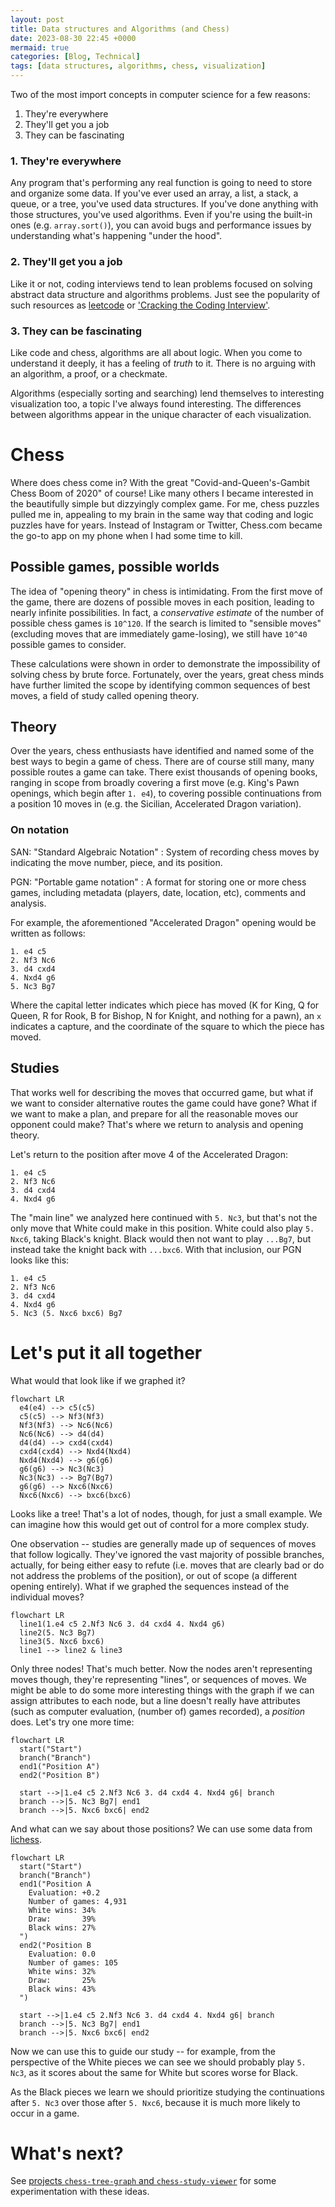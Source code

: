 ```yaml
---
layout: post
title: Data structures and Algorithms (and Chess)
date: 2023-08-30 22:45 +0000
mermaid: true
categories: [Blog, Technical]
tags: [data structures, algorithms, chess, visualization]
---
```


Two of the most import concepts in computer science for a few reasons:

1. They're everywhere
2. They'll get you a job
3. They can be fascinating

### 1. They're everywhere

Any program that's performing any real function is going to need to store and organize some data. If you've ever used an array, a list, a stack, a queue, or a tree, you've used data structures. If you've done anything with those structures, you've used algorithms. Even if you're using the built-in ones (e.g. `array.sort()`), you can avoid bugs and performance issues by understanding what's happening "under the hood".

### 2. They'll get you a job

Like it or not, coding interviews tend to lean problems focused on solving abstract data structure and algorithms problems. Just see the popularity of such resources as [leetcode](leetcode.com) or ['Cracking the Coding Interview'](https://www.crackingthecodinginterview.com).

### 3. They can be fascinating

Like code and chess, algorithms are all about logic. When you come to understand it deeply, it has a feeling of *truth* to it. There is no arguing with an algorithm, a proof, or a checkmate.

Algorithms (especially sorting and searching) lend themselves to interesting visualization too, a topic I've always found interesting. The differences between algorithms appear in the unique character of each visualization.

# Chess

Where does chess come in? With the great "Covid-and-Queen's-Gambit Chess Boom of 2020" of course! Like many others I became interested in the beautifully simple but dizzyingly complex game. For me, chess puzzles pulled me in, appealing to my brain in the same way that coding and logic puzzles have for years. Instead of Instagram or Twitter, Chess.com became the go-to app on my phone when I had some time to kill.

## Possible games, possible worlds

The idea of "opening theory" in chess is intimidating. From the first move of the game, there are dozens of possible moves in each position, leading to nearly infinite possibilities. In fact, a *conservative estimate* of the number of possible chess games is `10^120`. If the search is limited to "sensible moves" (excluding moves that are immediately game-losing), we still have `10^40` possible games to consider.

These calculations were shown in order to demonstrate the impossibility of solving chess by brute force. Fortunately, over the years, great chess minds have further limited the scope by identifying common sequences of best moves, a field of study called opening theory.

## Theory

Over the years, chess enthusiasts have identified and named some of the best ways to begin a game of chess. There are of course still many, many possible routes a game can take. There exist thousands of opening books, ranging in scope from broadly covering a first move (e.g. King's Pawn openings, which begin after `1. e4`), to covering possible continuations from a position 10 moves in (e.g. the Sicilian, Accelerated Dragon variation).

### On notation

SAN: "Standard Algebraic Notation"
 : System of recording chess moves by indicating the move number, piece, and its position.

PGN: "Portable game notation"
 : A format for storing one or more chess games, including metadata (players, date, location, etc), comments and analysis.

For example, the aforementioned "Accelerated Dragon" opening would be written as follows:

```
1. e4 c5
2. Nf3 Nc6
3. d4 cxd4
4. Nxd4 g6
5. Nc3 Bg7
```

Where the capital letter indicates which piece has moved (K for King, Q for Queen, R for Rook, B for Bishop, N for Knight, and nothing for a pawn), an `x` indicates a capture, and the coordinate of the square to which the piece has moved.

## Studies

That works well for describing the moves that occurred game, but what if we want to consider alternative routes the game could have gone? What if we want to make a plan, and prepare for all the reasonable moves our opponent could make? That's where we return to analysis and opening theory.

Let's return to the position after move 4 of the Accelerated Dragon:

```
1. e4 c5
2. Nf3 Nc6
3. d4 cxd4
4. Nxd4 g6
```

The "main line" we analyzed here continued with `5. Nc3`, but that's not the only move that White could make in this position. White could also play `5. Nxc6`, taking Black's knight. Black would then not want to play `...Bg7`, but instead take the knight back with `...bxc6`. With that inclusion, our PGN looks like this:

```
1. e4 c5
2. Nf3 Nc6
3. d4 cxd4
4. Nxd4 g6
5. Nc3 (5. Nxc6 bxc6) Bg7
```

# Let's put it all together

What would that look like if we graphed it?

```mermaid
flowchart LR
  e4(e4) --> c5(c5)
  c5(c5) --> Nf3(Nf3)
  Nf3(Nf3) --> Nc6(Nc6)
  Nc6(Nc6) --> d4(d4)
  d4(d4) --> cxd4(cxd4)
  cxd4(cxd4) --> Nxd4(Nxd4)
  Nxd4(Nxd4) --> g6(g6)
  g6(g6) --> Nc3(Nc3)
  Nc3(Nc3) --> Bg7(Bg7)
  g6(g6) --> Nxc6(Nxc6)
  Nxc6(Nxc6) --> bxc6(bxc6)
```

Looks like a tree! That's a lot of nodes, though, for just a small example. We can imagine how this would get out of control for a more complex study.

One observation -- studies are generally made up of sequences of moves that follow logically. They've ignored the vast majority of possible branches, actually, for being either easy to refute (i.e. moves that are clearly bad or do not address the problems of the position), or out of scope (a different opening entirely). What if we graphed the sequences instead of the individual moves?

```mermaid
flowchart LR
  line1(1.e4 c5 2.Nf3 Nc6 3. d4 cxd4 4. Nxd4 g6)
  line2(5. Nc3 Bg7)
  line3(5. Nxc6 bxc6)
  line1 --> line2 & line3
```

Only three nodes! That's much better. Now the nodes aren't representing moves though, they're representing "lines", or sequences of moves. We might be able to do some more interesting things with the graph if we can assign attributes to each node, but a line doesn't really have attributes (such as computer evaluation, (number of) games recorded), a *position* does. Let's try one more time:


```mermaid
flowchart LR
  start("Start")
  branch("Branch")
  end1("Position A")
  end2("Position B")

  start -->|1.e4 c5 2.Nf3 Nc6 3. d4 cxd4 4. Nxd4 g6| branch
  branch -->|5. Nc3 Bg7| end1
  branch -->|5. Nxc6 bxc6| end2
```

And what can we say about those positions? We can use some data from [lichess](https://lichess.org).

```mermaid
flowchart LR
  start("Start")
  branch("Branch")
  end1("Position A
    Evaluation: +0.2
    Number of games: 4,931
    White wins: 34%
    Draw:       39%
    Black wins: 27%
  ")
  end2("Position B
    Evaluation: 0.0
    Number of games: 105
    White wins: 32%
    Draw:       25%
    Black wins: 43%
  ")

  start -->|1.e4 c5 2.Nf3 Nc6 3. d4 cxd4 4. Nxd4 g6| branch
  branch -->|5. Nc3 Bg7| end1
  branch -->|5. Nxc6 bxc6| end2
```

Now we can use this to guide our study -- for example, from the perspective of the White pieces we can see we should probably play `5. Nc3`, as it scores about the same for White but scores worse for Black.

As the Black pieces we learn we should prioritize studying the continuations after `5. Nc3` over those after `5. Nxc6`, because it is much more likely to occur in a game.

# What's next?

See [projects `chess-tree-graph` and `chess-study-viewer`](../../projects) for some experimentation with these ideas.
